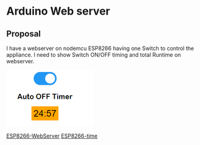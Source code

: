 # Arduino Web server

## Proposal
I have a webserver on nodemcu ESP8266 having one Switch to control the appliance. I need to show Switch ON/OFF timing and total Runtime on webserver.

![Output](data/output_example.png "local webpage")

[ESP8266-WebServer](https://github.com/esp8266/Arduino/tree/master/libraries/ESP8266WebServer)
[ESP8266-time](https://www.weigu.lu/microcontroller/tips_tricks/esp_NTP_tips_tricks/index.html)